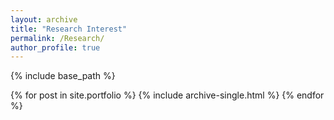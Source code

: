 ```yaml
---
layout: archive
title: "Research Interest"
permalink: /Research/
author_profile: true
---
```


{% include base_path %}


{% for post in site.portfolio %}
  {% include archive-single.html %}
{% endfor %}
